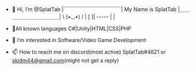 - 👋 Hi, I’m @SplatTab
         |￣￣￣￣￣￣￣￣￣￣￣|
                  My Name
                    is
                 SplatTab
         |＿＿＿＿＿＿＿＿＿＿＿| 
                 \ (•◡•) / 
                  |  [ ]|
                   -----
                   |   |

- 📝All known languages C#|Unity|HTML|CSS|PHP
- 👀 I’m interested in Software/Video Game Development
- 📫 How to reach me on discord(most active) SplatTab#4621 or skidm44@gmail.com(might not get a reply)
